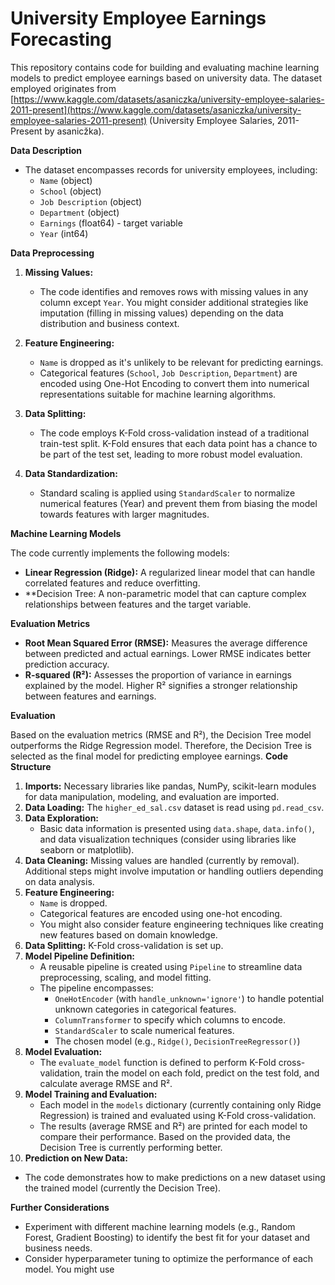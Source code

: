 # University Employee Earnings Forecasting

This repository contains code for building and evaluating machine learning models to predict employee earnings based on university data. The dataset employed originates from [https://www.kaggle.com/datasets/asaniczka/university-employee-salaries-2011-present](https://www.kaggle.com/datasets/asaniczka/university-employee-salaries-2011-present) (University Employee Salaries, 2011-Present by asanicžka).

**Data Description**

- The dataset encompasses records for university employees, including:
    - `Name` (object)
    - `School` (object)
    - `Job Description` (object)
    - `Department` (object)
    - `Earnings` (float64) - target variable
    - `Year` (int64)

**Data Preprocessing**

1. **Missing Values:**
   - The code identifies and removes rows with missing values in any column except `Year`. You might consider additional strategies like imputation (filling in missing values) depending on the data distribution and business context.

2. **Feature Engineering:**
   - `Name` is dropped as it's unlikely to be relevant for predicting earnings.
   - Categorical features (`School`, `Job Description`, `Department`) are encoded using One-Hot Encoding to convert them into numerical representations suitable for machine learning algorithms.

3. **Data Splitting:**
   - The code employs K-Fold cross-validation instead of a traditional train-test split. K-Fold ensures that each data point has a chance to be part of the test set, leading to more robust model evaluation.

4. **Data Standardization:**
   - Standard scaling is applied using `StandardScaler` to normalize numerical features (Year) and prevent them from biasing the model towards features with larger magnitudes.

**Machine Learning Models**

The code currently implements the following models:

- **Linear Regression (Ridge):** A regularized linear model that can handle correlated features and reduce overfitting.
- **Decision Tree: A non-parametric model that can capture complex relationships between features and the target variable.

**Evaluation Metrics**

- **Root Mean Squared Error (RMSE):** Measures the average difference between predicted and actual earnings. Lower RMSE indicates better prediction accuracy.
- **R-squared (R²):** Assesses the proportion of variance in earnings explained by the model. Higher R² signifies a stronger relationship between features and earnings.

**Evaluation**

Based on the evaluation metrics (RMSE and R²), the Decision Tree model outperforms the Ridge Regression model. Therefore, the Decision Tree is selected as the final model for predicting employee earnings.
**Code Structure**

1. **Imports:** Necessary libraries like pandas, NumPy, scikit-learn modules for data manipulation, modeling, and evaluation are imported.
2. **Data Loading:** The `higher_ed_sal.csv` dataset is read using `pd.read_csv`.
3. **Data Exploration:**
   - Basic data information is presented using `data.shape`, `data.info()`, and data visualization techniques (consider using libraries like seaborn or matplotlib).
4. **Data Cleaning:** Missing values are handled (currently by removal). Additional steps might involve imputation or handling outliers depending on data analysis.
5. **Feature Engineering:**
   - `Name` is dropped.
   - Categorical features are encoded using one-hot encoding.
   - You might also consider feature engineering techniques like creating new features based on domain knowledge.
6. **Data Splitting:** K-Fold cross-validation is set up.
7. **Model Pipeline Definition:**
   - A reusable pipeline is created using `Pipeline` to streamline data preprocessing, scaling, and model fitting.
   - The pipeline encompasses:
     - `OneHotEncoder` (with `handle_unknown='ignore'`) to handle potential unknown categories in categorical features.
     - `ColumnTransformer` to specify which columns to encode.
     - `StandardScaler` to scale numerical features.
     - The chosen model (e.g., `Ridge()`, `DecisionTreeRegressor()`)
8. **Model Evaluation:**
   - The `evaluate_model` function is defined to perform K-Fold cross-validation, train the model on each fold, predict on the test fold, and calculate average RMSE and R².
9. **Model Training and Evaluation:**
   - Each model in the `models` dictionary (currently containing only Ridge Regression) is trained and evaluated using K-Fold cross-validation.
   - The results (average RMSE and R²) are printed for each model to compare their performance. Based on the provided data, the Decision Tree is currently performing better.
10. **Prediction on New Data:**
   - The code demonstrates how to make predictions on a new dataset using the trained model (currently the Decision Tree).

**Further Considerations**

- Experiment with different machine learning models (e.g., Random Forest, Gradient Boosting) to identify the best fit for your dataset and business needs.
- Consider hyperparameter tuning to optimize the performance of each model. You might use
